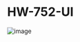 # HW-752-UI
![image](https://github.com/Axialis/HW-752-UI/assets/63449452/1ddecf77-3eb5-41d1-a9a0-b605d96636f6)
